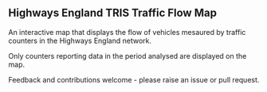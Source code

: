 ## Highways England TRIS Traffic Flow Map

An interactive map that displays the flow of vehicles mesaured by traffic counters in the Highways England network.

Only counters reporting data in the period analysed are displayed on the map.

Feedback and contributions welcome - please raise an issue or pull request.
